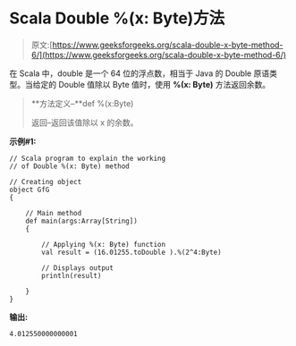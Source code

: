 # Scala Double %(x: Byte)方法

> 原文:[https://www.geeksforgeeks.org/scala-double-x-byte-method-6/](https://www.geeksforgeeks.org/scala-double-x-byte-method-6/)

在 Scala 中，double 是一个 64 位的浮点数，相当于 Java 的 Double 原语类型。当给定的 Double 值除以 Byte 值时，使用 **%(x: Byte)** 方法返回余数。

> **方法定义–**def %(x:Byte)
> 
> 返回–返回该值除以 x 的余数。

**示例#1:**

```
// Scala program to explain the working 
// of Double %(x: Byte) method

// Creating object
object GfG
{ 

    // Main method
    def main(args:Array[String])
    {

        // Applying %(x: Byte) function
        val result = (16.01255.toDouble ).%(2^4:Byte)

        // Displays output
        println(result)

    }
}
```

**输出:**

```
4.012550000000001

```